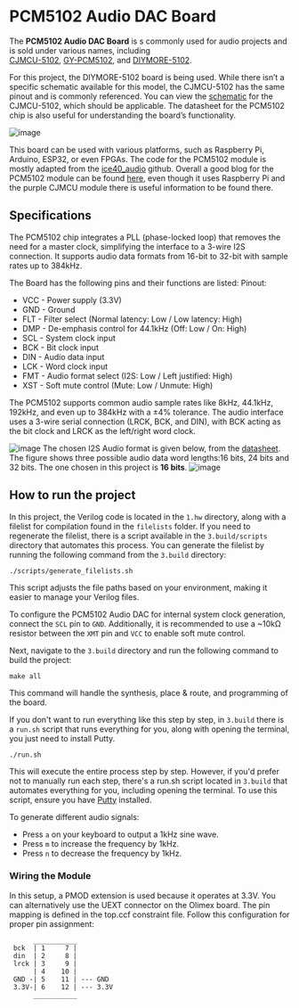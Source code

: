 # PCM5102 Audio DAC Board

The **PCM5102 Audio DAC Board** is s commonly used for audio projects and is sold under various names, including  
[CJMCU-5102](https://www.bestarduino.com/p2327/CJMCU-5102-Stereo-Digital-To-Analog-Converter-PLL-Voice-Module-PCM5102A-DAC.html),
[GY-PCM5102](https://www.amazon.de/iHaospace-Interface-PCM5102-GY-PCM5102-Raspberry/dp/B07V6K9RQ7),
and [DIYMORE-5102](https://www.diymore.cc/products/i2s-pcm5102-dac-decoder-32bit-player-module-than-es9023-pcm1794-for-raspberry-pi).

For this project, the DIYMORE-5102 board is being used. While there isn’t a specific schematic available for this model, 
the CJMCU-5102 has the same pinout and is commonly referenced. You can view the 
[schematic](https://github.com/chili-chips-ba/openCologne/blob/main/10.Bonus--6--I2S-DAC/0.doc/pcm5102.Audio-DAC_schematic.png) 
for the CJMCU-5102, which should be applicable. The datasheet for the PCM5102 chip is also useful for understanding the board’s functionality.

![image](https://github.com/user-attachments/assets/b65447dc-02d2-4038-83d1-7df84db0824d)

This board can be used with various platforms, such as Raspberry Pi, Arduino, ESP32, or even FPGAs.
The code for the PCM5102 module is mostly adapted from the [ice40_audio](https://github.com/noscene/ice40_audio/blob/master/audiotest.v) github.
Overall a good blog for the PCM5102 module can be found [here](https://raspberrypi.stackexchange.com/questions/76188/how-to-make-pcm5102-dac-work-on-raspberry-pi-zerow),
even though it uses Raspberry Pi and the purple CJMCU module there is useful information to be found there.

## Specifications

The PCM5102 chip integrates a PLL (phase-locked loop) that removes the need for a master clock,
simplifying the interface to a 3-wire I2S connection. 
It supports audio data formats from 16-bit to 32-bit with sample rates up to 384kHz.

The Board has the following pins and their functions are listed:
Pinout:
* VCC - Power supply (3.3V)
* GND - Ground
* FLT - Filter select (Normal latency: Low / Low latency: High)
* DMP - De-emphasis control for 44.1kHz (Off: Low / On: High)
* SCL - System clock input
* BCK - Bit clock input
* DIN - Audio data input
* LCK - Word clock input
* FMT - Audio format select (I2S: Low / Left justified: High)
* XST - Soft mute control (Mute: Low / Unmute: High)

The PCM5102 supports common audio sample rates like 8kHz, 44.1kHz, 192kHz, and even up to 384kHz with a ±4% tolerance. The audio interface uses a 3-wire serial connection (LRCK, BCK, and DIN), 
with BCK acting as the bit clock and LRCK as the left/right word clock.

![image](https://github.com/user-attachments/assets/d742eb6a-b2b0-41bd-8068-da662d458fb5)
The chosen I2S Audio format is given below, from the [datasheet](https://github.com/chili-chips-ba/openCologne/blob/main/10.Bonus--6--I2S-DAC/0.doc/pcm5102.Audio-DAC.pdf). The figure shows three possible audio data word lengths:16 bits, 24 bits and 32 bits. The one chosen in this project is **16 bits**.
![image](https://github.com/user-attachments/assets/0c154799-707e-4304-88e3-fff8fb95125a)

## How to run the project

In this project, the Verilog code is located in the `1.hw` directory, along with a filelist for compilation found in the `filelists` folder. 
If you need to regenerate the filelist, there is a script available in the `3.build/scripts` directory that automates this process.
You can generate the filelist by running the following command from the `3.build` directory:
```
./scripts/generate_filelists.sh
```
This script adjusts the file paths based on your environment, making it easier to manage your Verilog files.

To configure the PCM5102 Audio DAC for internal system clock generation, connect the `SCL` pin to `GND`.
Additionally, it is recommended to use a ~10kΩ resistor between the `XMT` pin and `VCC` to enable soft mute control.

Next, navigate to the `3.build` directory and run the following command to build the project:
```
make all
```
This command will handle the synthesis, place & route, and programming of the board.

If you don't want to run everything like this step by step, in `3.build` there is a `run.sh` script that runs everything for you, along with opening the terminal,
you just need to install Putty.

```
./run.sh
```

This will execute the entire process step by step. 
However, if you'd prefer not to manually run each step, there's a run.sh script located in `3.build` that automates everything for you, 
including opening the terminal. To use this script, ensure you have [Putty](https://www.putty.org/) installed.

To generate different audio signals:

* Press `a` on your keyboard to output a 1kHz sine wave.
* Press `m` to increase the frequency by 1kHz.
* Press `n` to decrease the frequency by 1kHz.

### Wiring the Module

In this setup, a PMOD extension is used because it operates at 3.3V. You can alternatively use the UEXT connector on the Olimex board. 
The pin mapping is defined in the top.ccf constraint file. Follow this configuration for proper pin assignment:

```
      ___________
 bck  | 1     7 | 
 din  | 2     8 |
 lrck | 3     9 |
      | 4    10 |
 GND -| 5    11 | --- GND
 3.3V-| 6    12 | --- 3.3V
      ___________


```
